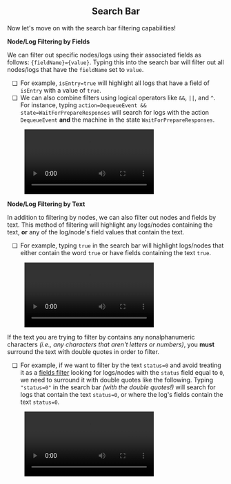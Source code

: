 <style>
	ul li {
		padding-left: 0.5em;
	}
	ul li::marker {
		content: attr(data-icon);
		font-size: 1em;
	}

	.md-typeset h1,
	.md-content__button {
		display: none;
	}
</style>

<div align="center">
  <h2>Search Bar</h2>
</div>

Now let's move on with the search bar filtering capabilities!

<a id="fields-filtering"></a>
**Node/Log Filtering by Fields**

We can filter out specific nodes/logs using their associated fields as follows: `{fieldName}={value}`. Typing this into the search bar will filter out all nodes/logs that have the `fieldName` set to `value`.

<ul>
	<li data-icon="❑">
		For example, <code>isEntry=true</code> will highlight all logs that have a field of <code>isEntry</code> with a value of <code>true</code>.
	</li>
	<li data-icon="❑">
		We can also combine filters using logical operators like <code>&&</code>, <code>||</code>, and <code>^</code>. For instance, typing <code>action=DequeueEvent && state=WaitForPrepareResponses</code> will search for logs with the action <code>DequeueEvent</code> <b>and</b> the machine in the state <code>WaitForPrepareResponses</code>.
	</li>
</ul>

<figure class="video_container">
	<video controls="true" allowfullscreen="true" >
		<source src="https://github.com/p-org/peasy-ide-vscode/assets/137958518/1ebf50f6-1e30-4d28-ac43-81d517237ad8" type="video/mp4"/>
	</video>
</figure>

**Node/Log Filtering by Text**

In addition to filtering by nodes, we can also filter out nodes and fields by text. This method of filtering will highlight any logs/nodes containing the text, <b>or</b> any of the log/node's field values that contain the text.

<ul>
	<li data-icon="❑">
		For example, typing <code>true</code> in the search bar will highlight logs/nodes that either contain the word <code>true</code> or have fields containing the text <code>true</code>.
	</li>
</ul>


<figure class="video_container">
	<video controls="true" allowfullscreen="true" >
		<source src="https://github.com/p-org/peasy-ide-vscode/assets/137958518/5d1f6d71-9851-4218-bae4-a144f8824853" type="video/mp4"/>
	</video>
</figure>

If the text you are trying to filter by contains any nonalphanumeric characters *(i.e., any characters that aren't letters or numbers)*, you **must** surround the text with double quotes in order to filter.

<ul>
	<li data-icon="❑">
		For example, if we want to filter by the text <code>status=0</code> and avoid treating it as a <a href="#fields-filtering">fields filter</a> looking for logs/nodes with the <code>status</code> field equal to <code>0</code>, we need to surround it with double quotes like the following. Typing <code>"status=0"</code> in the search bar <i>(with the double quotes!)</i> will search for logs that contain the text <code>status=0</code>, or where the log's fields contain the text <code>status=0</code>.
	</li>
</ul>

<figure class="video_container">
	<video controls="true" allowfullscreen="true" >
		<source src="https://github.com/p-org/peasy-ide-vscode/assets/137958518/1d5387ab-43d5-43d0-9e08-3ed30bdfcc93" type="video/mp4"/>
	</video>
</figure>
